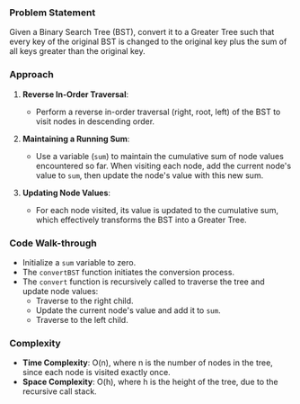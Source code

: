 ### Problem Statement
Given a Binary Search Tree (BST), convert it to a Greater Tree such that every key of the original BST is changed to the original key plus the sum of all keys greater than the original key. 

### Approach
1. **Reverse In-Order Traversal**:
   - Perform a reverse in-order traversal (right, root, left) of the BST to visit nodes in descending order.

2. **Maintaining a Running Sum**:
   - Use a variable (`sum`) to maintain the cumulative sum of node values encountered so far. When visiting each node, add the current node's value to `sum`, then update the node's value with this new sum.

3. **Updating Node Values**:
   - For each node visited, its value is updated to the cumulative sum, which effectively transforms the BST into a Greater Tree.

### Code Walk-through
- Initialize a `sum` variable to zero.
- The `convertBST` function initiates the conversion process.
- The `convert` function is recursively called to traverse the tree and update node values:
  - Traverse to the right child.
  - Update the current node's value and add it to `sum`.
  - Traverse to the left child.

### Complexity
- **Time Complexity**: O(n), where n is the number of nodes in the tree, since each node is visited exactly once.
- **Space Complexity**: O(h), where h is the height of the tree, due to the recursive call stack.
